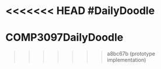 <<<<<<< HEAD
#DailyDoodle
=======
# COMP3097DailyDoodle

>>>>>>> a8bc67b (prototype implementation)
